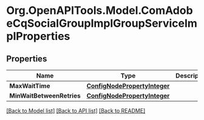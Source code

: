 # Org.OpenAPITools.Model.ComAdobeCqSocialGroupImplGroupServiceImplProperties
## Properties

Name | Type | Description | Notes
------------ | ------------- | ------------- | -------------
**MaxWaitTime** | [**ConfigNodePropertyInteger**](ConfigNodePropertyInteger.md) |  | [optional] 
**MinWaitBetweenRetries** | [**ConfigNodePropertyInteger**](ConfigNodePropertyInteger.md) |  | [optional] 

[[Back to Model list]](../README.md#documentation-for-models) [[Back to API list]](../README.md#documentation-for-api-endpoints) [[Back to README]](../README.md)


